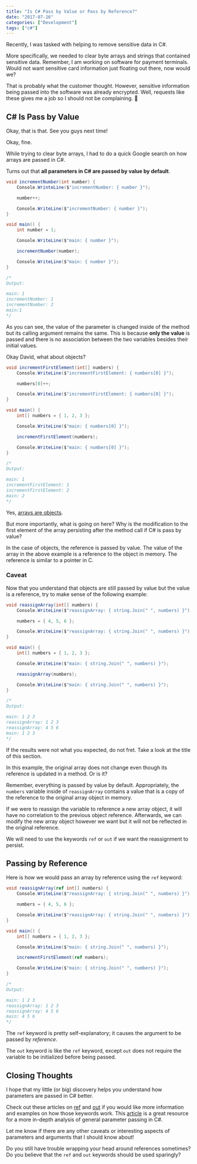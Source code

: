 ```yaml
---
title: "Is C# Pass by Value or Pass by Reference?"
date: "2017-07-16"
categories: ["Development"]
tags: ["c#"]
---
```


Recently, I was tasked with helping to remove sensitive data in C#.

More specifically, we needed to clear byte arrays and strings that contained sensitive data. Remember, I am working on software for payment terminals. Would not want sensitive card information just floating out there, now would we?

That is probably what the customer thought. However, sensitive information being passed into the software was already encrypted. Well, requests like these gives me a job so I should not be complaining. 🙂

## C# Is Pass by Value

Okay, that is that. See you guys next time!

Okay, fine.

While trying to clear byte arrays, I had to do a quick Google search on how arrays are passed in C#.

Turns out that **all parameters in C# are passed by value by default**.

```csharp
void incrementNumber(int number) {
    Console.WrinteLine($"incrementNumber: { number }");

    number++;

    Console.WriteLine($"incrementNumber: { number }");
}

void main() {
    int number = 1;

    Console.WriteLine($"main: { number }");

    incrementNumber(number);

    Console.WriteLine($"main: { number }");
}

/*
Output:

main: 1
incrementNumber: 1
incrementNumber: 2
main:1
*/
```

As you can see, the value of the parameter is changed inside of the method but its calling argument remains the same. This is because **only the value** is passed and there is no association between the two variables besides their initial values.

Okay David, what about objects?

```csharp
void incrementFirstElement(int[] numbers) {
    Console.WriteLine($"incrementFirstElement: { numbers[0] }");

    numbers[0]++;

    Console.WriteLine($"incrementFirstElement: { numbers[0] }");
}

void main() {
    int[] numbers = { 1, 2, 3 };

    Console.WriteLine($"main: { numbers[0] }");

    incrementFirstElement(numbers);

    Console.WriteLine($"main: { numbers[0] }");
}

/*
Output:

main: 1
incrementFirstElement: 1
incrementFirstElement: 2
main: 2
*/
```

Yes, [arrays are objects](https://docs.microsoft.com/en-us/dotnet/csharp/programming-guide/arrays/arrays-as-objects).

But more importantly, what is going on here? Why is the modification to the first element of the array persisting after the method call if C# is pass by value?

In the case of objects, the reference is passed by value. The value of the array in the above example is a reference to the object in memory. The reference is similar to a pointer in C.

### Caveat

Now that you understand that objects are still passed by value but the value is a reference, try to make sense of the following example:

```csharp
void reassignArray(int[] numbers) {
    Console.WriteLine($"reassignArray: { string.Join(" ", numbers) }");

    numbers = { 4, 5, 6 };

    Console.WriteLine($"reassignArray: { string.Join(" ", numbers) }");
}

void main() {
    int[] numbers = { 1, 2, 3 };

    Console.WriteLine($"main: { string.Join(" ", numbers) }");

    reassignArray(numbers);

    Console.WriteLine($"main: { string.Join(" ", numbers) }");
}

/*
Output:

main: 1 2 3
reassignArray: 1 2 3
reassignArray: 4 5 6
main: 1 2 3
*/
```

If the results were not what you expected, do not fret. Take a look at the title of this section.

In this example, the original array does not change even though its reference is updated in a method. Or is it?

Remember, everything is passed by value by default. Appropriately, the `numbers` variable inside of `reassignArray` contains a value that is a copy of the reference to the original array object in memory.

If we were to reassign the variable to reference a new array object, it will have no correlation to the previous object reference. Afterwards, we can modify the new array object however we want but it will not be reflected in the original reference.

We will need to use the keywords `ref` or `out` if we want the reassignment to persist.

## Passing by Reference

Here is how we would pass an array by reference using the `ref` keyword:

```csharp
void reassignArray(ref int[] numbers) {
    Console.WriteLine($"reassignArray: { string.Join(" ", numbers) }");

    numbers = { 4, 5, 6 };

    Console.WriteLine($"reassignArray: { string.Join(" ", numbers) }");
}

void main() {
    int[] numbers = { 1, 2, 3 };

    Console.WriteLine($"main: { string.Join(" ", numbers) }");

    incrementFirstElement(ref numbers);

    Console.WriteLine($"main: { string.Join(" ", numbers) }");
}

/*
Output:

main: 1 2 3
reassignArray: 1 2 3
reassignArray: 4 5 6
main: 4 5 6
*/
```

The `ref` keyword is pretty self-explanatory; it causes the argument to be passed by *reference*.

The `out` keyword is like the `ref` keyword, except `out` does not require the variable to be initialized before being passed.

## Closing Thoughts

I hope that my little (or big) discovery helps you understand how parameters are passed in C# better.

Check out these articles on [ref](https://docs.microsoft.com/en-us/dotnet/csharp/language-reference/keywords/ref) and [out](https://msdn.microsoft.com/en-us/library/ee332485(v=vs.100).aspx) if you would like more information and examples on how those keywords work. This [article](https://msdn.microsoft.com/en-us/library/0f66670z(v=vs.71).aspx) is a great resource for a more in-depth analysis of general parameter passing in C#.

Let me know if there are any other caveats or interesting aspects of parameters and arguments that I should know about!

Do you still have trouble wrapping your head around references sometimes? Do you believe that the `ref` and `out` keywords should be used sparingly?
